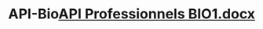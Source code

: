 # API-Bio[API Professionnels BIO1.docx](https://github.com/benoit-lgrk-cv/API-Bio/files/10258193/API.Professionnels.BIO1.docx)
